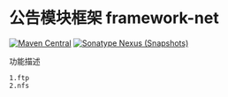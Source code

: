 # 公告模块框架 framework-net
[![Maven Central](https://maven-badges.herokuapp.com/maven-central/com.github.fartherp/framework-net/badge.svg)](https://maven-badges.herokuapp.com/maven-central/com.github.fartherp/framework-net/)
[![Sonatype Nexus (Snapshots)](https://img.shields.io/nexus/s/https/oss.sonatype.org/com.github.fartherp/framework-net.svg)](https://oss.sonatype.org/content/repositories/snapshots/com/github/fartherp/framework-net)

功能描述

```
1.ftp
2.nfs
```